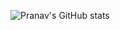 ![Pranav's GitHub stats](https://github-readme-stats.vercel.app/api?username=pranavbhuv&show_icons=true&theme=radical)
